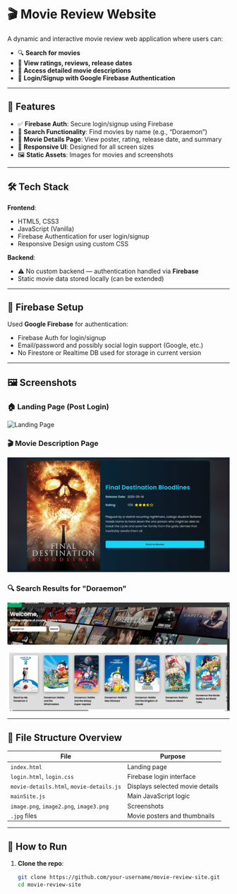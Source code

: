# 🎬 Movie Review Website

A dynamic and interactive movie review web application where users can:

- 🔍 **Search for movies**
- 📝 **View ratings, reviews, release dates**
- 💬 **Access detailed movie descriptions**
- 🔐 **Login/Signup with Google Firebase Authentication**

---

## 🚀 Features

- ✅ **Firebase Auth**: Secure login/signup using Firebase
- 🧠 **Search Functionality**: Find movies by name (e.g., “Doraemon”)
- 📝 **Movie Details Page**: View poster, rating, release date, and summary
- 🎨 **Responsive UI**: Designed for all screen sizes
- 🖼️ **Static Assets**: Images for movies and screenshots

---

## 🛠️ Tech Stack

**Frontend**:
- HTML5, CSS3
- JavaScript (Vanilla)
- Firebase Authentication for user login/signup
- Responsive Design using custom CSS

**Backend**:
- ⚠️ No custom backend — authentication handled via **Firebase**
- Static movie data stored locally (can be extended)

---

## 🔐 Firebase Setup

Used **Google Firebase** for authentication:

- Firebase Auth for login/signup
- Email/password and possibly social login support (Google, etc.)
- No Firestore or Realtime DB used for storage in current version

---

## 🖼️ Screenshots

### 🏠 Landing Page (Post Login)
![Landing Page](./image.jpg)

### 🎬 Movie Description Page
![Movie Description](./image2.png)

### 🔍 Search Results for "Doraemon"
![Search Results](./image3.png)

---

## 📁 File Structure Overview

| File | Purpose |
|------|---------|
| `index.html` | Landing page |
| `login.html`, `login.css` | Firebase login interface |
| `movie-details.html`, `movie-details.js` | Displays selected movie details |
| `mainSite.js` | Main JavaScript logic |
| `image.png`, `image2.png`, `image3.png` | Screenshots |
| `.jpg` files | Movie posters and thumbnails |

---

## 📌 How to Run

1. **Clone the repo**:
   ```bash
   git clone https://github.com/your-username/movie-review-site.git
   cd movie-review-site
